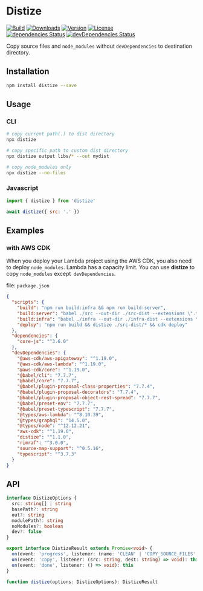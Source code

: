# Distize

<p>
  <a href="https://github.com/wan2land/distize/actions?query=workflow%3A%22Node.js+CI%22"><img alt="Build" src="https://img.shields.io/github/workflow/status/wan2land/distize/Node.js%20CI?logo=github&style=flat-square" /></a>
  <a href="https://npmcharts.com/compare/distize?minimal=true"><img alt="Downloads" src="https://img.shields.io/npm/dt/distize.svg?style=flat-square" /></a>
  <a href="https://www.npmjs.com/package/distize"><img alt="Version" src="https://img.shields.io/npm/v/distize.svg?style=flat-square" /></a>
  <a href="https://www.npmjs.com/package/distize"><img alt="License" src="https://img.shields.io/npm/l/distize.svg?style=flat-square" /></a>
  <br />
  <a href="https://david-dm.org/wan2land/distize"><img alt="dependencies Status" src="https://img.shields.io/david/wan2land/distize.svg?style=flat-square" /></a>
  <a href="https://david-dm.org/wan2land/distize?type=dev"><img alt="devDependencies Status" src="https://img.shields.io/david/dev/wan2land/distize.svg?style=flat-square" /></a>
</p>

Copy source files and `node_modules` without `devDependencies` to destination directory.

## Installation

```bash
npm install distize --save
```

## Usage

### CLI

```bash
# copy current path(.) to dist directory
npx distize

# copy specific path to custom dist directory
npx distize output libs/* --out mydist

# copy node_modules only
npx distize --no-files
```

### Javascript

```js
import { distize } from 'distize'

await distize({ src: '.' })
```

## Examples

### with AWS CDK

When you deploy your Lambda project using the AWS CDK, you also need to deploy `node_modules`.
Lambda has a capacity limit. You can use **distize** to copy `node_modules` except` devDependencies`.

file: `package.json`

```json
{
  "scripts": {
    "build": "npm run build:infra && npm run build:server",
    "build:server": "babel ./src --out-dir ./src-dist --extensions \".ts\"",
    "build:infra": "babel ./infra --out-dir ./infra-dist --extensions \".ts\"",
    "deploy": "npm run build && distize ./src-dist/* && cdk deploy"
  },
  "dependencies": {
    "core-js": "^3.6.0"
  },
  "devDependencies": {
    "@aws-cdk/aws-apigateway": "^1.19.0",
    "@aws-cdk/aws-lambda": "^1.19.0",
    "@aws-cdk/core": "^1.19.0",
    "@babel/cli": "7.7.7",
    "@babel/core": "7.7.7",
    "@babel/plugin-proposal-class-properties": "7.7.4",
    "@babel/plugin-proposal-decorators": "7.7.4",
    "@babel/plugin-proposal-object-rest-spread": "7.7.7",
    "@babel/preset-env": "7.7.7",
    "@babel/preset-typescript": "7.7.7",
    "@types/aws-lambda": "^8.10.39",
    "@types/graphql": "14.5.0",
    "@types/node": "^12.12.21",
    "aws-cdk": "^1.19.0",
    "distize": "^1.1.0",
    "rimraf": "^3.0.0",
    "source-map-support": "^0.5.16",
    "typescript": "^3.7.3"
  }
}
```

## API

```ts
interface DistizeOptions {
  src: string[] | string
  basePath?: string
  out?: string
  modulePath?: string
  noModules?: boolean
  dev?: false
}

export interface DistizeResult extends Promise<void> {
  on(event: 'progress', listener: (name: 'CLEAN' | 'COPY_SOURCE_FILES' | 'COPY_NODE_MODULES') => void): this
  on(event: 'copy', listener: (src: string, dest: string) => void): this
  on(event: 'done', listener: () => void): this
}

function distize(options: DistizeOptions): DistizeResult
```
